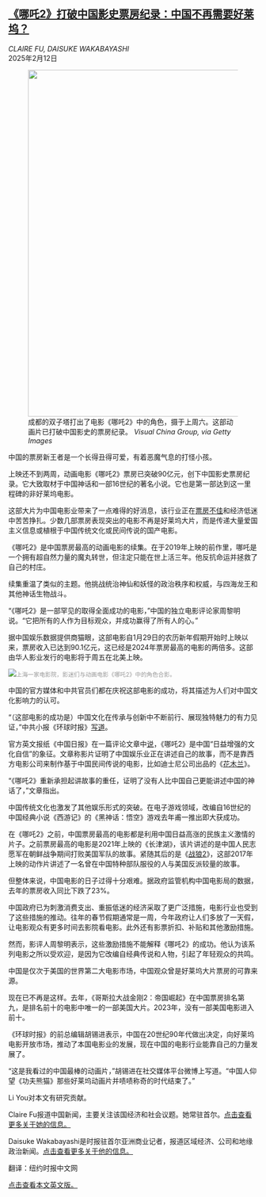 <!--1739322421000-->
[《哪吒2》打破中国影史票房纪录：中国不再需要好莱坞？](https://cn.nytimes.com/china/20250212/china-box-office-ne-zha-2/)
------

<address>CLAIRE FU, DAISUKE WAKABAYASHI</address><time pudate="2025-02-12 08:55:12" datetime="2025-02-12 08:55:12">2025年2月12日</time><figure><img src="https://images.weserv.nl/?url=static01.nyt.com/images/2025/02/11/multimedia/11China-Blockbuster-cmqw/11China-Blockbuster-cmqw-master1050.jpg" width="1050" height="700"><figcaption>成都的双子塔打出了电影《哪吒2》中的角色，摄于上周六。这部动画片已打破中国影史的票房纪录。 <cite>Visual China Group, via Getty Images</cite></figcaption></figure><section><p>中国的票房新王者是一个长得丑得可爱，有着恶魔气息的打怪小孩。</p><p>上映还不到两周，动画电影《哪吒2》票房已突破90亿元，创下中国影史票房纪录。它大致取材于中国神话和一部16世纪的著名小说。它也是第一部达到这一里程碑的非好莱坞电影。</p><p>这部大片为中国电影业带来了一点难得的好消息，该行业正在<a href="https://cn.nytimes.com/business/20240125/china-box-office-hollywood/">票房不佳</a>和经济低迷中苦苦挣扎。少数几部票房表现突出的电影不再是好莱坞大片，而是传递大量爱国主义信息或植根于中国传统文化或民间传说的国产电影。</p><p>《哪吒2》是中国票房最高的动画电影的续集。在于2019年上映的前作里，哪吒是一个拥有超自然力量的魔丸转世，但注定只能在世上活三年。他反抗命运并拯救了自己的村庄。</p><p>续集重温了类似的主题。他挑战统治神仙和妖怪的政治秩序和权威，与四海龙王和其他神话生物战斗。</p><p>“《哪吒2》是一部罕见的取得全面成功的电影，”中国的独立电影评论家周黎明说。“它把所有的人作为目标观众，并成功赢得了所有人的心。”</p><p>据中国娱乐数据提供商猫眼，这部电影自1月29日的农历新年假期开始时上映以来，票房收入已达到90.1亿元，这已经是2024年票房最高的电影的两倍多。这部由华人影业发行的电影将于周五在北美上映。</p><p><img src="https://images.weserv.nl/?url=static01.nyt.com/images/2025/02/11/multimedia/11China-Blockbuster-fktq/11China-Blockbuster-fktq-master1050.jpg"><small style="color: #999;">上海一家电影院，影迷们与动画电影《哪吒2》中的角色合影。</small></p><p>中国的官方媒体和中共官员们都在庆祝这部电影的成功，将其描述为人们对中国文化影响力的认可。</p><p>“（这部电影的成功是）中国文化在传承与创新中不断前行、展现独特魅力的有力见证，”中共小报《环球时报》<a rel="noopener noreferrer" target="_blank" href="https://opinion.huanqiu.com/article/4LMre0dgizb">写道</a>。</p><p>官方英文报纸《中国日报》在一篇评论文章中<a rel="noopener noreferrer" target="_blank" href="https://www.chinadaily.com.cn/a/202502/08/WS67a6b974a310a2ab06eaadc2.html">说</a>，《哪吒2》是中国“日益增强的文化自信”的象征。文章称影片证明了中国娱乐业正在讲述自己的故事，而不是靠西方电影公司来制作基于中国民间传说的电影，比如迪士尼公司出品的《<a href="https://cn.nytimes.com/business/20200915/disney-mulan-china/">花木兰</a>》。</p><p>“《哪吒2》重新承担起讲故事的重任，证明了没有人比中国自己更能讲述中国的神话了，”文章指出。</p><p>中国传统文化也激发了其他娱乐形式的突破。在电子游戏领域，改编自16世纪的中国经典小说《西游记》的《黑神话：悟空》游戏去年甫一推出即大获成功。</p><p>在《哪吒2》之前，中国票房最高的电影都是利用中国日益高涨的民族主义激情的片子。之前票房最高的电影是2021年上映的《长津湖》，该片讲述的是中国人民志愿军在朝鲜战争期间打败美国军队的故事。紧随其后的是《<a href="https://cn.nytimes.com/china/20170817/china-wolf-warrior-2-film/">战狼2</a>》，这部2017年上映的动作片讲述了一名曾在中国特种部队服役的人与美国反派较量的故事。</p><p>但整体来说，中国电影的日子过得十分艰难。据政府监管机构中国电影局的数据，去年的票房收入同比下跌了23%。</p><p>中国政府已为刺激消费支出、重振低迷的经济采取了更广泛措施，电影行业也受到了这些措施的推动。往年的春节假期通常是一周，今年政府让人们多放了一天假，让电影观众有更多时间去影院看电影。此外还有影票折扣、补贴和其他激励措施。</p><p>然而，影评人周黎明表示，这些激励措施不能解释《哪吒2》的成功。他认为该系列电影之所以受欢迎，是因为它改编自经典传说和人物，引起了年轻观众的共鸣。</p><p>中国是仅次于美国的世界第二大电影市场，中国观众曾是好莱坞大片票房的可靠来源。</p><p>现在已不再是这样。去年，《哥斯拉大战金刚2：帝国崛起》在中国票房排名第九，是排名前十的电影中唯一的一部美国大片。2023年，没有一部美国电影进入前十。</p><p>《环球时报》的前总编辑胡锡进表示，中国在20世纪90年代做出决定，向好莱坞电影开放市场，推动了本国电影业的发展，现在中国的电影行业能靠自己的力量发展了。</p><p>“这是我看过的中国最棒的动画片，”胡锡进在社交媒体平台微博上写道。“中国人仰望《功夫熊猫》那些好莱坞动画片并啧啧称奇的时代结束了。”</p></section><footer><p>Li You对本文有研究贡献。</p><p>Claire Fu报道中国新闻，主要关注该国经济和社会议题。她常驻首尔。<a rel="nofollow" target="_blank" href="https://www.nytimes.com/by/claire-fu">点击查看更多关于她的信息。</a></p><p>Daisuke Wakabayashi是时报驻首尔亚洲商业记者，报道区域经济、公司和地缘政治新闻。<a rel="nofollow" target="_blank" href="https://www.nytimes.com/by/daisuke-wakabayashi">点击查看更多关于他的信息。</a></p><p>翻译：纽约时报中文网</p><p><a rel="nofollow" target="_blank" href="https://www.nytimes.com/2025/02/10/business/china-box-office-ne-zha-2.html">点击查看本文英文版。</a></p></footer>
